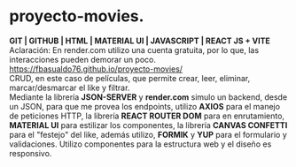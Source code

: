 # proyecto-movies.
**GIT | GITHUB | HTML | MATERIAL UI | JAVASCRIPT | REACT JS + VITE**  
Aclaración: En render.com utilizo una cuenta gratuita, por lo que, las interacciones pueden demorar un poco.  
https://fbasualdo76.github.io/proyecto-movies/  
CRUD, en este caso de películas, que permite crear, leer, eliminar, marcar/desmarcar el like y filtrar.  
Mediante la librería **JSON-SERVER** y **render.com** simulo un backend, desde un JSON, para que me provea los endpoints, utilizo **AXIOS** para el manejo de peticiones HTTP, la librería **REACT ROUTER DOM** para en enrutamiento, **MATERIAL UI** para estilizar los componentes, la librería **CANVAS CONFETTI** para el "festejo" del like, además utilizo, **FORMIK** y **YUP** para el formulario y validaciones. Utilizo componentes para la estructura web y el diseño es responsivo.
